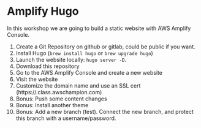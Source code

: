 # Amplify Hugo

In this workshop we are going to build a static website with AWS Amplify Console.

1. Create a Git Repository on github or gitlab, could be public if you want. 
2. Install Hugo (`brew install hugo` or `brew upgrade hugo`)
3. Launch the website locally: `hugo server -D`.
4. Download this repository
5. Go to the AWS Amplify Console and create a new website
6. Visit the website
7. Customize the domain name and use an SSL cert (https://<yourname>.class.awschampion.com)
8. Bonus: Push some content changes
9. Bonus: Install another theme
10. Bonus: Add a new branch (test). Connect the new branch, and protect this branch with a username/password.
